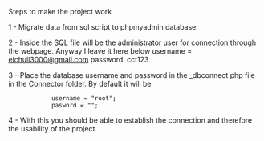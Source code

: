 Steps to make the project work

1 - Migrate data from sql script to phpmyadmin database.

2 - Inside the SQL file will be the administrator user for connection through the webpage. Anyway I leave it here below
                username = elchuli3000@gmail.com
                password: cct123

3 - Place the database username and password in the _dbconnect.php file in the Connector folder. By default it will be

                username = "root";
                pasword = "";

4 - With this you should be able to establish the connection and therefore the usability of the project.